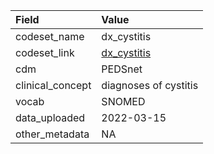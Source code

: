 |Field            |Value                 |
|:----------------|:---------------------|
|codeset_name     |dx_cystitis           |
|codeset_link     |[dx_cystitis](https://github.com/PEDSnet/Variable-Dictionary/blob/main/condition/dx_cystitis.csv)|
|cdm              |PEDSnet               |
|clinical_concept |diagnoses of cystitis |
|vocab            |SNOMED                |
|data_uploaded    |2022-03-15            |
|other_metadata   |NA                    |
